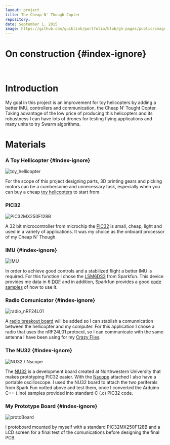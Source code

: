 ```yaml
---
layout: project
title: The Cheap N' Though Copter
repository: 
date: September 1, 2015
image: https://github.com/guiklink/portfolio/blob/gh-pages/public/images/cheap_N_tought_copter/logo.jpg?raw=true
---
```


# On construction {#index-ignore}


<article></article><br/>



# Introduction

My goal in this project is an improvement for toy helicopters by adding a better IMU, controllers and communication, the Cheap N' Tought Copter. Taking advantage of the low price of producing this helicopters and its robustness I can have lots of drones for testing flying applications and many units to try Swarm algorithms. 


# Materials

### A Toy Hellicopter {#index-ignore}

![toy_hellicopter]()

For the scope of this project designing parts, 3D printing gears and picking motors can be a cumbersome and  unnecessary task, especially when you can buy a cheap [toy helicopters](http://www.amazon.com/gp/product/B00DPK11ZA/ref=s9_simh_gw_p21_d29_i4?pf_rd_m=ATVPDKIKX0DER&pf_rd_s=desktop-1&pf_rd_r=0JV5BKHGHKT6ZDM0V93Y&pf_rd_t=36701&pf_rd_p=2079475242&pf_rd_i=desktop) to start from.

### PIC32

![PIC32MX250F128B]()

A 32 bit microcontroller from microchip the [PIC32](https://en.wikipedia.org/wiki/PIC_microcontroller) is small, cheap, light and used in a variety of applications. It was my choice as the onboard processor of my Cheap N' Though.

### IMU {#index-ignore}

![IMU]()

In order to achieve good controls and a stabilized flight a better IMU is required. For this function I chose the [LSM6DS3](https://www.sparkfun.com/products/13339) from Sparkfun. This device provides me data in 6 [DOF](https://en.wikipedia.org/wiki/Degrees_of_freedom_(mechanics)) and in addition, Sparkfun provides a good [code samples](https://github.com/sparkfun/SparkFun_LSM6DS3_Arduino_Library) of how to use it.

### Radio Comunicator {#index-ignore}

![radio_nRF24L01]()

A [radio breakout board](https://www.sparkfun.com/products/691) will be added so I can stablish a comunnication between the hellicopter and my computer. For this application I chose a radio that uses the nRF24L01 protocol, so I can communicate with the same antenna I have been using for my [Crazy Flies](https://www.bitcraze.io/crazyflie/).

### The NU32 {#index-ignore}

![NU32 / Nscope]()

The [NU32](http://hades.mech.northwestern.edu/index.php/NU32:_Introduction_to_the_PIC32) is a development board created at Northwestern University that makes prototyping PIC32 easier. With the [Nscope](http://nscope.org/) attached I also have a portable oscilloscope. I used the NU32 board to attach the two periferals from Spark Fun notted above and test them, once I converted the Arduino C++ (.ino) samples provided into standard C (.c) PIC32 code.

### My Prototype Board {#index-ignore}

![protoBoard]()

I protoboard mounted by myself with a standard PIC32MX250F128B and a LCD screen for a final test of the comunications before designing the final PCB.





